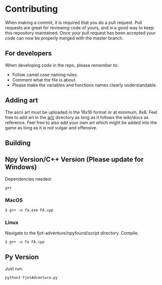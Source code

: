 # Contributing
When making a commit, it is required that you do a pull request. Pull requests are great for reviewing code of yours, and is a good way to keep this repository maintained. Once your pull request has been accepted your code can now be properly merged with the master branch.

## For developers
When developing code in the repo, please remember to:

- Follow camel case naming rules.
- Comment what the file is about.
- Please make the variables and functions names clearly understandable.

## Adding art
The ascii art must be uploaded in the 16x16 format or at minimum, 8x8. Feel free to add art in the [art/](./art/) directory as long as it follows the wiki/docs as reference. Feel free to also add your own art which might be added into the game as long as it is not vulgar and offensive.

## Building
## Npy Version/C++ Version (Please update for Windows)
Dependencies needed:

```
g++
```

### MacOS
```
$ g++ -o fa.exe FA.cpp
```

### Linux 
Navigate to the fjot-adventure/npyfound/script directory. Compile.
```
$ g++ -o fa FA.cpp
```

## Py Version
Just run:

```
python3 FjotAdventure.py
```

